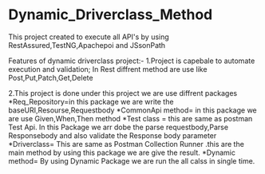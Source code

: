 # Dynamic_Driverclass_Method
This project created to execute all API's by using RestAssured,TestNG,Apachepoi and JSsonPath

Features of dynamic driverclass project:-
1.Project is capebale to automate execution and validation;
  In Rest diffrent method are use like Post,Put,Patch,Get,Delete

2.This project is done under this project we are use diffrent packages
  *Req_Repository=in this package we are write the baseURI,Resourse,Requestbody
  *CommonApi method= in this package we are use Given,When,Then method
  *Test class = this are same as postman Test Api. In this Package we arr dobe the parse requestbody,Parse Responsebody  and also validate the Response body parameter
  *Driverclass= This are same as Postman Collection Runner .this are the main method by using this package we are give the result.
  *Dynamic method= By using Dynamic Package we are run the all calss in single time.
